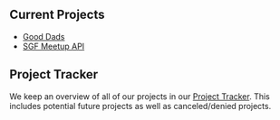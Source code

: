 ## Current Projects

- [Good Dads](<Good Dads/index.md>)
- [SGF Meetup API](<SGF Meetup API/index.md>)

## Project Tracker

We keep an overview of all of our projects in our [Project Tracker](https://plane.sgf.dev/open-sgf/projects/e549ce4d-ef3a-492f-9995-59c2b26f3548/issues).
This includes potential future projects as well as canceled/denied projects.
